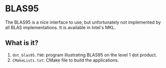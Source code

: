 # BLAS95

The BLAS95 is a nice interface to use, but unfortunately not implemented by
all BLAS implementations.  It is available in Intel's MKL.


## What is it?

1. `dot_blas95.f90`: program illustrating BLAS95 on the level 1 dot product.
1. `CMakeLists.txt`: CMake file to build the applications.
